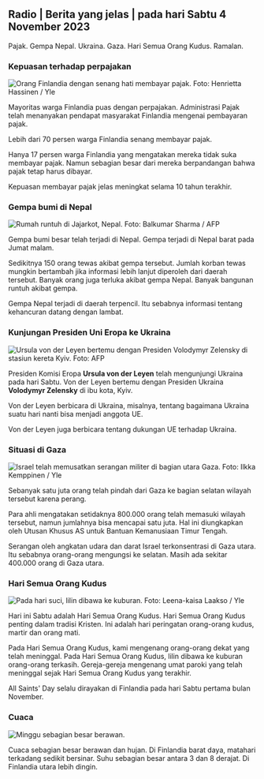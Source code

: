## Radio \| Berita yang jelas \| pada hari Sabtu 4 November 2023

Pajak. Gempa Nepal. Ukraina. Gaza. Hari Semua Orang Kudus. Ramalan.

### Kepuasan terhadap perpajakan

![Orang Finlandia dengan senang hati membayar pajak. Foto: Henrietta Hassinen / Yle](https://images.cdn.yle.fi/image/upload/c_crop,h_3061,w_5443,x_0,y_226/ar_1.7777777777777777,c_fill,g_faces,h_675,w_1200/dpr_1.0/q_auto:eco/f_auto/fl_lossy/v1692510416/39-115736664dc9b0569c81)

Mayoritas warga Finlandia puas dengan perpajakan. Administrasi Pajak telah menanyakan pendapat masyarakat Finlandia mengenai pembayaran pajak.

Lebih dari 70 persen warga Finlandia senang membayar pajak.

Hanya 17 persen warga Finlandia yang mengatakan mereka tidak suka membayar pajak. Namun sebagian besar dari mereka berpandangan bahwa pajak tetap harus dibayar.

Kepuasan membayar pajak jelas meningkat selama 10 tahun terakhir.

### Gempa bumi di Nepal

![Rumah runtuh di Jajarkot, Nepal. Foto: Balkumar Sharma / AFP](https://images.cdn.yle.fi/image/upload/c_crop,h_1350,w_2400,x_0,y_51/ar_1.7777777777777777,c_fill,g_faces,h_675,w_1200/dpr_1.0/q_auto:eco/f_auto/fl_lossy/v1699091137/39-1195827654612690580a)

Gempa bumi besar telah terjadi di Nepal. Gempa terjadi di Nepal barat pada Jumat malam.

Sedikitnya 150 orang tewas akibat gempa tersebut. Jumlah korban tewas mungkin bertambah jika informasi lebih lanjut diperoleh dari daerah tersebut. Banyak orang juga terluka akibat gempa Nepal. Banyak bangunan runtuh akibat gempa.

Gempa Nepal terjadi di daerah terpencil. Itu sebabnya informasi tentang kehancuran datang dengan lambat.

### Kunjungan Presiden Uni Eropa ke Ukraina

![Ursula von der Leyen bertemu dengan Presiden Volodymyr Zelensky di stasiun kereta Kyiv. Foto: AFP](https://images.cdn.yle.fi/image/upload/c_crop,h_1687,w_3000,x_0,y_305/ar_1.7777777777777777,c_fill,g_faces,h_675,w_1200/dpr_1.0/q_auto:eco/f_auto/fl_lossy/v1699098434/39-119583265462e51258c1)

Presiden Komisi Eropa **Ursula von der Leyen** telah mengunjungi Ukraina pada hari Sabtu. Von der Leyen bertemu dengan Presiden Ukraina **Volodymyr Zelensky** di ibu kota, Kyiv.

Von der Leyen berbicara di Ukraina, misalnya, tentang bagaimana Ukraina suatu hari nanti bisa menjadi anggota UE.

Von der Leyen juga berbicara tentang dukungan UE terhadap Ukraina.

### Situasi di Gaza

![Israel telah memusatkan serangan militer di bagian utara Gaza. Foto: Ilkka Kemppinen / Yle](https://images.cdn.yle.fi/image/upload/c_crop,h_1121,w_1994,x_5,y_0/ar_1.7777777777777777,c_fill,g_faces,h_675,w_1200/dpr_1.0/q_auto:eco/f_auto/fl_lossy/v1699023208/39-1195711654506b2bc2d4)

Sebanyak satu juta orang telah pindah dari Gaza ke bagian selatan wilayah tersebut karena perang.

Para ahli mengatakan setidaknya 800.000 orang telah memasuki wilayah tersebut, namun jumlahnya bisa mencapai satu juta. Hal ini diungkapkan oleh Utusan Khusus AS untuk Bantuan Kemanusiaan Timur Tengah.

Serangan oleh angkatan udara dan darat Israel terkonsentrasi di Gaza utara. Itu sebabnya orang-orang mengungsi ke selatan. Masih ada sekitar 400.000 orang di Gaza utara.

### Hari Semua Orang Kudus

![Pada hari suci, lilin dibawa ke kuburan. Foto: Leena-kaisa Laakso / Yle](https://images.cdn.yle.fi/image/upload/c_crop,h_2268,w_4032,x_0,y_435/ar_1.7777777777777777,c_fill,g_faces,h_675,w_1200/dpr_1.0/q_auto:eco/f_auto/fl_lossy/v1699101771/39-119586665463c1d71d1c)

Hari ini Sabtu adalah Hari Semua Orang Kudus. Hari Semua Orang Kudus penting dalam tradisi Kristen. Ini adalah hari peringatan orang-orang kudus, martir dan orang mati.

Pada Hari Semua Orang Kudus, kami mengenang orang-orang dekat yang telah meninggal. Pada Hari Semua Orang Kudus, lilin dibawa ke kuburan orang-orang terkasih. Gereja-gereja mengenang umat paroki yang telah meninggal sejak Hari Semua Orang Kudus yang terakhir.

All Saints' Day selalu dirayakan di Finlandia pada hari Sabtu pertama bulan November.

### Cuaca

![Minggu sebagian besar berawan.](https://images.cdn.yle.fi/image/upload/c_crop,h_1080,w_1919,x_0,y_0/ar_1.7777777777777777,c_fill,g_faces,h_675,w_1200/dpr_1.0/q_auto:eco/f_auto/fl_lossy/v1699111715/39-1195891654662ff4432c)

Cuaca sebagian besar berawan dan hujan. Di Finlandia barat daya, matahari terkadang sedikit bersinar. Suhu sebagian besar antara 3 dan 8 derajat. Di Finlandia utara lebih dingin.